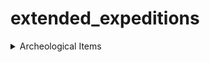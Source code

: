 # extended_expeditions

<details>
    <summary>Archeological Items</summary>

  <details>
      <summary>Old World Items</summary>

- Test1

  </details>

</details>
